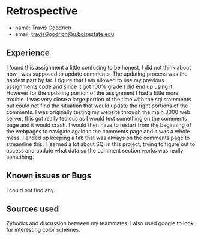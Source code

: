 # Retrospective

- name: Travis Goodrich
- email: travisGoodrich@u.boisestate.edu

## Experience

I found this assignment a little confusing to be honest, I did not think about how I was supposed to update comments. The updating process was the hardest part by far. I figure that 
I am allowed to use my previous assignments code and since it got 100% grade I did end up using it. However for the updating portion of the assignment I had a little more trouble.
I was very close a large portion of the time with the sql statements but could not find the situation that would update the right portions of the comments. I was originally
testing my website through the main 3000 web server, this got really tedious as I would test something on the comments page and it would crash. I would then have to 
restart from the beginning of the webpages to navigate again to the comments page and it was a whole mess. I ended up keeping a tab that was always on the comments page to streamline this.
I learned a lot about SQl in this project, trying to figure out to access and update what data so the comment section works was really something.

## Known issues or Bugs

I could not find any.

## Sources used

Zybooks and discussion between my teammates. I also used google to look for interesting color schemes.
